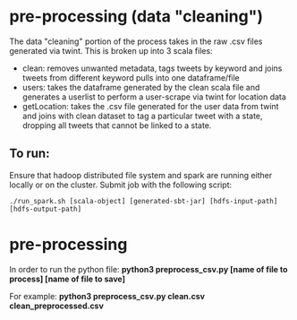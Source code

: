 # pre-processing (data "cleaning")
The data "cleaning" portion of the process takes in the raw .csv files generated via twint. This is broken up into 3 scala files:
 - clean: removes unwanted metadata, tags tweets by keyword and joins tweets from different keyword pulls into one dataframe/file
 - users: takes the dataframe generated by the clean scala file and generates a userlist to perform a user-scrape via twint for location data
 - getLocation: takes the .csv file generated for the user data from twint and joins with clean dataset to tag a particular tweet with a state, dropping all tweets that cannot be linked to a state.
 
 ## To run:
 Ensure that hadoop distributed file system and spark are running either locally or on the cluster. Submit job with the following script:
 ```
 ./run_spark.sh [scala-object] [generated-sbt-jar] [hdfs-input-path] [hdfs-output-path]
 ```

# pre-processing
In order to run the python file: **python3 preprocess_csv.py \[name of file to process] \[name of file to save]**

For example: **python3 preprocess_csv.py clean.csv clean_preprocessed.csv** 
